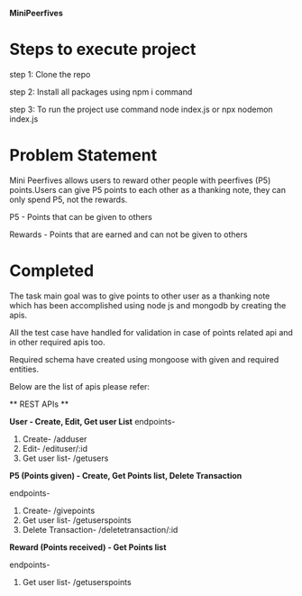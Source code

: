 **MiniPeerfives**

# Steps to execute project
step 1: Clone the repo

step 2: Install all packages using npm i command

step 3: To run the project use command node index.js or npx nodemon index.js

# Problem Statement

Mini Peerfives allows users to reward other people with peerfives (P5) points.Users can give P5 points to each other as a thanking note, they can only spend P5, not the rewards.

P5 - Points that can be given to others

Rewards - Points that are earned and can not be given to others

# Completed

The task main goal was to give points to other user as a thanking note which has been accomplished using node js and mongodb by creating the apis.

All the test case have handled for validation in case of points related api and in other required apis too.

Required schema have created using mongoose with given and required entities.

Below are the list of apis please refer:


** REST APIs **

**User - Create, Edit, Get user List**
endpoints-  

1) Create- /adduser
2) Edit- /edituser/:id
3) Get user list- /getusers

**P5 (Points given) - Create, Get Points list, Delete Transaction**

endpoints-  

1) Create- /givepoints
2) Get user list- /getuserspoints
3) Delete Transaction- /deletetransaction/:id

**Reward (Points received) - Get Points list**

endpoints-  

1) Get user list- /getuserspoints






